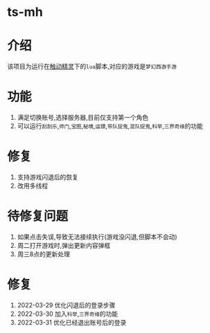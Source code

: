 # ts-mh
# 介绍
该项目为运行在[触动精灵](https://www.touchsprite.com/)下的`lua`脚本,对应的游戏是`梦幻西游手游`
# 功能
1. 满足切换账号,选择服务器,目前仅支持第一个角色
2. 可以运行`刮刮乐`,`师门`,`宝图`,`秘境`,`运镖`,`带队捉鬼`,`混队捉鬼`,`科举`,`三界奇缘`的功能

# 修复
1. 支持游戏闪退后的恢复
2. 改用多线程

# 待修复问题
1. 如果点击失误,导致无法接续执行(游戏没闪退,但脚本不会动)
2. 周二打开游戏时,弹出更新内容弹框
3. 周三8点的更新处理

# 修复
1. 2022-03-29 优化闪退后的登录步骤
2. 2022-03-30 加入`科举`,`三界奇缘`的功能
3. 2022-03-31 优化已经退出账号后的登录
